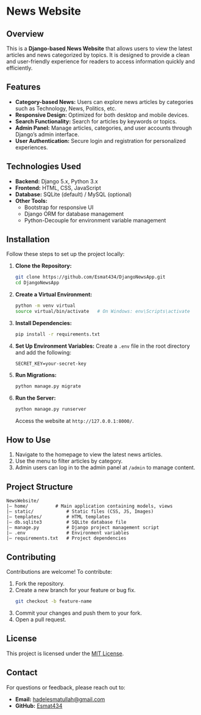 # News Website

## Overview
This is a **Django-based News Website** that allows users to view the latest articles and news categorized by topics. It is designed to provide a clean and user-friendly experience for readers to access information quickly and efficiently.

## Features
- **Category-based News:** Users can explore news articles by categories such as Technology, News, Politics, etc.
- **Responsive Design:** Optimized for both desktop and mobile devices.
- **Search Functionality:** Search for articles by keywords or topics.
- **Admin Panel:** Manage articles, categories, and user accounts through Django’s admin interface.
- **User Authentication:** Secure login and registration for personalized experiences.

## Technologies Used
- **Backend:** Django 5.x, Python 3.x
- **Frontend:** HTML, CSS, JavaScript
- **Database:** SQLite (default) / MySQL (optional)
- **Other Tools:**
  - Bootstrap for responsive UI
  - Django ORM for database management
  - Python-Decouple for environment variable management

## Installation
Follow these steps to set up the project locally:

1. **Clone the Repository:**
   ```bash
   git clone https://github.com/Esmat434/DjangoNewsApp.git
   cd DjangoNewsApp
   ```

2. **Create a Virtual Environment:**
   ```bash
   python -m venv virtual
   source virtual/bin/activate   # On Windows: env\Scripts\activate
   ```

3. **Install Dependencies:**
   ```bash
   pip install -r requirements.txt
   ```

4. **Set Up Environment Variables:**
   Create a `.env` file in the root directory and add the following:
   ```env
   SECRET_KEY=your-secret-key
   ```

5. **Run Migrations:**
   ```bash
   python manage.py migrate
   ```

6. **Run the Server:**
   ```bash
   python manage.py runserver
   ```
   Access the website at `http://127.0.0.1:8000/`.

## How to Use
1. Navigate to the homepage to view the latest news articles.
2. Use the menu to filter articles by category.
3. Admin users can log in to the admin panel at `/admin` to manage content.

## Project Structure
```
NewsWebsite/
|— home/          # Main application containing models, views
|— static/            # Static files (CSS, JS, Images)
|— templates/         # HTML templates
|— db.sqlite3         # SQLite database file
|— manage.py          # Django project management script
|— .env               # Environment variables
|— requirements.txt   # Project dependencies
```

## Contributing
Contributions are welcome! To contribute:
1. Fork the repository.
2. Create a new branch for your feature or bug fix.
   ```bash
   git checkout -b feature-name
   ```
3. Commit your changes and push them to your fork.
4. Open a pull request.

## License
This project is licensed under the [MIT License](LICENSE).

## Contact
For questions or feedback, please reach out to:
- **Email:** hadelesmatullah@gmail.com
- **GitHub:** [Esmat434](https://github.com/Esmat434)